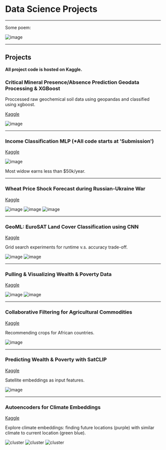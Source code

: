# Data Science Projects

---

Some poem:

![image](../Images/15.png)

---

## Projects

**All project code is hosted on Kaggle.**

### Critical Mineral Presence/Absence Prediction Geodata Processing & XGBoost

Proccessed raw geochemical soil data using geopandas and classified using xgboost.

[Kaggle](https://www.kaggle.com/code/tianyimasf/create-geochemical-soil-dataset)

![image](../Images/31.png)

---

### Income Classification MLP (*All code starts at 'Submission')

[Kaggle](https://www.kaggle.com/code/tianyimasf/mlp-alex-ma)

![image](../Images/7.png)

Most widow earns less than $50k/year.

---

### Wheat Price Shock Forecast during Russian-Ukraine War

[Kaggle](https://www.kaggle.com/code/tianyimasf/wheat-price-shock-forecast)

![image](../Images/26.png)
![image](../Images/27.png)
![image](../Images/28.png)

---

### GeoML: EuroSAT Land Cover Classification using CNN

[Kaggle](https://www.kaggle.com/code/tianyimasf/geoml-land-cover-cnn-classification)

Grid search experiments for runtime v.s. accuracy trade-off.

![image](../Images/18.png)
![image](../Images/17.png)

---

### Pulling & Visualizing Wealth & Poverty Data

[Kaggle](https://www.kaggle.com/code/tianyimasf/pulling-visualizing-wealth-poverty-data)

![image](../Images/23.png)
![image](../Images/24.png)

---

### Collaborative Filtering for Agricultural Commodities

[Kaggle](https://www.kaggle.com/code/tianyimasf/collaborative-filtering-agricultural-commoditites)

Recommending crops for African countries.

![image](../Images/20.png)

---

### Predicting Wealth & Poverty with SatCLIP

[Kaggle](https://www.kaggle.com/code/tianyimasf/predicting-wealth-poverty-with-satclip)

Satellite embeddings as input features. 

![image](../Images/25.png)

---

### Autoencoders for Climate Embeddings

[Kaggle](https://www.kaggle.com/code/tianyimasf/autoencoders-for-climate-embeddings)

Explore climate embeddings: finding future locations (purple) with similar climate to current location (green blue). 

![cluster](/Images/9.png)
![cluster](/Images/10.png)
![cluster](/Images/14.png)
